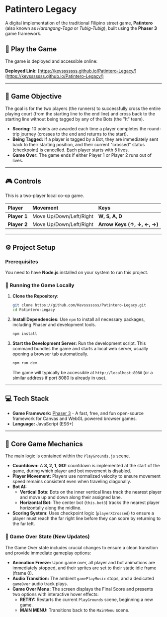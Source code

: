 # Patintero Legacy

A digital implementation of the traditional Filipino street game, **Patintero** (also known as *Harangang-Taga* or *Tubig-Tubig*), built using the **Phaser 3** game framework.

## 🔗 Play the Game

The game is deployed and accessible online:

**Deployed Link:** [https://kevsssssss.github.io/Patintero-Legacy/](https://kevsssssss.github.io/Patintero-Legacy/)

---

## 🎯 Game Objective

The goal is for the two players (the runners) to successfully cross the entire playing court (from the starting line to the end line) and cross back to the starting line without being tagged by any of the Bots (the "It" team).

* **Scoring:** 10 points are awarded each time a player completes the round-trip journey (crosses to the end and returns to the start).
* **Being Tagged:** If a player is tagged by a Bot, they are immediately sent back to their starting position, and their current "crossed" status (checkpoint) is cancelled. Each player starts with 5 lives.
* **Game Over:** The game ends if either Player 1 or Player 2 runs out of lives.

---

## 🎮 Controls

This is a two-player local co-op game.

| Player | Movement | Keys |
| :--- | :--- | :--- |
| **Player 1** | Move Up/Down/Left/Right | **W, S, A, D** |
| **Player 2** | Move Up/Down/Left/Right | **Arrow Keys (↑, ↓, ←, →)** |

---

## ⚙️ Project Setup

### Prerequisites

You need to have **Node.js** installed on your system to run this project.

### 🚀 Running the Game Locally

1.  **Clone the Repository:**
    ```bash
    git clone https://github.com/Kevsssssss/Patintero-Legacy.git
    cd Patintero-Legacy
    ```

2.  **Install Dependencies:**
    Use `npm` to install all necessary packages, including Phaser and development tools.
    ```bash
    npm install
    ```

3.  **Start the Development Server:**
    Run the development script. This command bundles the game and starts a local web server, usually opening a browser tab automatically.
    ```bash
    npm run dev
    ```

    The game will typically be accessible at `http://localhost:8080` (or a similar address if port 8080 is already in use).

---

## 💻 Tech Stack

* **Game Framework:** [Phaser 3](https://phaser.io/) - A fast, free, and fun open-source framework for Canvas and WebGL powered browser games.
* **Language:** JavaScript (ES6+)

---

## 📄 Core Game Mechanics

The main logic is contained within the `PlayGrounds.js` scene.

* **Countdown:** A **3, 2, 1, GO!** countdown is implemented at the start of the game, during which player and bot movement is disabled.
* **Player Movement:** Players use normalized velocity to ensure movement speed remains consistent even when traveling diagonally.
* **Bot AI:**
    * **Vertical Bots:** Bots on the inner vertical lines track the nearest player and move up and down along their assigned lane.
    * **Horizontal Bot:** The center bot (`this.bot3`) tracks the nearest player horizontally along the midline.
* **Scoring System:** Uses checkpoint logic (`playerXCrossed`) to ensure a player must reach the far right line before they can score by returning to the far left.

### 🛑 Game Over State (New Updates)

The Game Over state includes crucial changes to ensure a clean transition and provide immediate gameplay options:

* **Animation Freeze:** Upon game over, all player and bot animations are immediately stopped, and their sprites are set to their static idle frame (frame 0).
* **Audio Transition:** The ambient `gamePlayMusic` stops, and a dedicated `gameOver` audio track plays.
* **Game Over Menu:** The screen displays the Final Score and presents two options with interactive hover effects:
    * **RETRY:** Restarts the current `PlayGrounds` scene, beginning a new game.
    * **MAIN MENU:** Transitions back to the `MainMenu` scene.